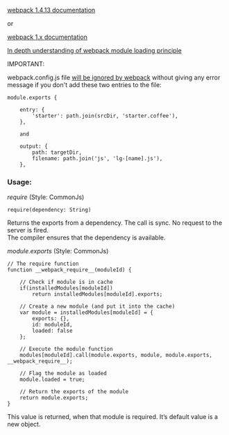 [webpack 1.4.13 documentation](https://github.com/webpack/docs/tree/master/tutorials/getting-started)

or

[webpack 1.x documentation](http://www.apimirror.com/webpack~1)


[In depth understanding of webpack module loading principle](https://www.fatalerrors.org/a/in-depth-understanding-of-webpack-module-loading-principle.html)

IMPORTANT:

webpack.config.js file [will be ignored by webpack](https://github.com/webpack/webpack/issues/568) without giving any error message
if you don't add these two entries to the file: 

    module.exports { 

        entry: {
            'starter': path.join(srcDir, 'starter.coffee'),
        },

        and 

        output: {
            path: targetDir,
            filename: path.join('js', 'lg-[name].js'),
        },

### Usage:

_require_ (Style: CommonJs)

    require(dependency: String)

Returns the exports from a dependency. The call is sync. No request to the server is fired. \
The compiler ensures that the dependency is available.  

_module.exports_ (Style: CommonJs)

    // The require function
    function __webpack_require__(moduleId) {

    	// Check if module is in cache
    	if(installedModules[moduleId])
    		return installedModules[moduleId].exports;

 		// Create a new module (and put it into the cache)
 		var module = installedModules[moduleId] = {
 			exports: {},
 			id: moduleId,
 			loaded: false
 		};

 		// Execute the module function
 		modules[moduleId].call(module.exports, module, module.exports, __webpack_require__);

 		// Flag the module as loaded
 		module.loaded = true;

 		// Return the exports of the module
 		return module.exports;
 	}

This value is returned, when that module is required. It’s default value is a new object.

        
        
    